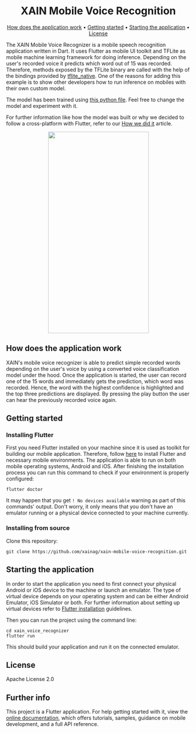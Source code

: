 <h1 align="center">
  <br>
  XAIN Mobile Voice Recognition
  <br>
</h1>

<p align="center">
  <a href="#how-does-the-application-work">How does the application work</a> •
  <a href="#getting-started">Getting started</a> •
  <a href="#starting-the-application">Starting the application</a> •
  <a href="#license">License</a>
</p>

<p align="left">
The XAIN Mobile Voice Recognizer is a mobile speech recognition application written in Dart. It uses Flutter as mobile UI toolkit and TFLite as mobile machine learning framework for doing inference. Depending on the user's recorded voice it predicts which word out of 15 was recorded. Therefore, methods exposed by the TFLite binary are called with the help of the bindings provided by <a href="https://github.com/dart-lang/tflite_native">tflite_native</a>. One of the reasons for adding this example is to show other developers how to run inference on mobiles with their own custom model.

The model has been trained using <a href="https://github.com/xainag/xain-mobile-voice-recognition/tree/master/python_files/tfl_converter.py">this python file</a>. Feel free to change the model and experiment with it.

For further information like how the model was built or why we decided to follow a cross-platform with Flutter, refer to our <a href="https://medium.com/@XAIN/mobile-voice-recognition-with-tflite-how-we-did-it-e5628f65c6c0">How we did it</a> article.
</p>

<p align="center">
  <img src="https://github.com/xainag/xain-mobile-voice-recognition/blob/master/demo/xain_voice_demo.gif" width="275" height="550" />
</p>


## How does the application work

XAIN's mobile voice recognizer is able to predict simple recorded words depending on the user's voice by using a converted voice classification model under the hood. Once the application is started, the user can record one of the 15 words and immediately gets the prediction, which word was recorded. Hence, the word with the highest confidence is highlighted and the top three predictions are displayed. By pressing the play button the user can hear the previously recorded voice again.

## Getting started

### Installing Flutter

First you need Flutter installed on your machine since it is used as toolkit for building our mobile application. Therefore, follow [here](https://flutter.dev/docs/get-started/install) to install Flutter and necessary mobile environments. The application is able to run on both mobile operating systems, Android and iOS. After finishing the installation process you can run this command to check if your environment is properly configured: 

```shell
flutter doctor
```

It may happen that you get `! No devices available` warning as part of this commands' output. Don't worry, it only means that you don't have an emulator running or a physical device connected to your machine currently.


### Installing from source

Clone this repository:

```shell
git clone https://github.com/xainag/xain-mobile-voice-recognition.git
```

## Starting the application

In order to start the application you need to first connect your physical Android or iOS device to the machine or launch an emulator. The type of virtual device depends on your operating system and can be either Android Emulator, iOS Simulator or both. For further information about setting up virtual devices refer to [Flutter installation](https://flutter.dev/docs/get-started/install) guidelines.

Then you can run the project using the command line:

```shell
cd xain_voice_recognizer
flutter run
```

This should build your application and run it on the connected emulator.

## License

Apache License 2.0

## Further info

This project is a Flutter application. For help getting started with it, view the [online documentation](https://flutter.dev/docs), which offers tutorials, samples, guidance on mobile development, and a full API reference.